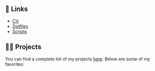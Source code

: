 ## 🔗 Links

- [CV](https://github.com/AlexW00/CV)
- [Dotfiles](https://github.com/AlexW00/.config)
- [Scripts](https://github.com/AlexW00/Scripts)

## 👨‍💻 Projects

You can find a complete list of my projects [here](https://alexanderweichart.de/4_Projects/Projects).
Below are some of my favorites:
